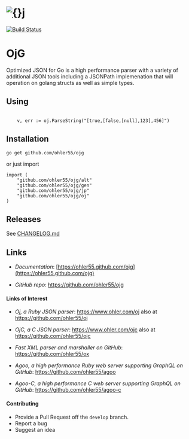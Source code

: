 # [![{}j](http://www.ohler.com/dev/images/ojg_comet.jpg)](https://github.com/ohler55/ojg)

[![Build Status](https://img.shields.io/travis/ohler55/ojg/master.svg?logo=travis)](http://travis-ci.org/ohler55/ojg?branch=master)

# OjG

Optimized JSON for Go is a high performance parser with a variety of
additional JSON tools including a JSONPath implemenation that will
operation on golang structs as well as simple types.

## Using

```golang

    v, err := oj.ParseString("[true,[false,[null],123],456]")

```

## Installation
```
go get github.com/ohler55/ojg

```

or just import

```
import (
    "github.com/ohler55/ojg/alt"
    "github.com/ohler55/ojg/gen"
    "github.com/ohler55/ojg/jp"
    "github.com/ohler55/ojg/oj"
)
```

## Releases

See [CHANGELOG.md](CHANGELOG.md)

## Links

- *Documentation*: [https://ohler55.github.com/ojg](https://ohler55.github.com/ojg)

- *GitHub* *repo*: https://github.com/ohler55/ojg

#### Links of Interest

 - *Oj, a Ruby JSON parser*: https://www.ohler.com/oj also at https://github.com/ohler55/oj

 - *OjC, a C JSON parser*: https://www.ohler.com/ojc also at https://github.com/ohler55/ojc

 - *Fast XML parser and marshaller on GitHub*: https://github.com/ohler55/ox

 - *Agoo, a high performance Ruby web server supporting GraphQL on GitHub*: https://github.com/ohler55/agoo

 - *Agoo-C, a high performance C web server supporting GraphQL on GitHub*: https://github.com/ohler55/agoo-c

#### Contributing

+ Provide a Pull Request off the `develop` branch.
+ Report a bug
+ Suggest an idea
